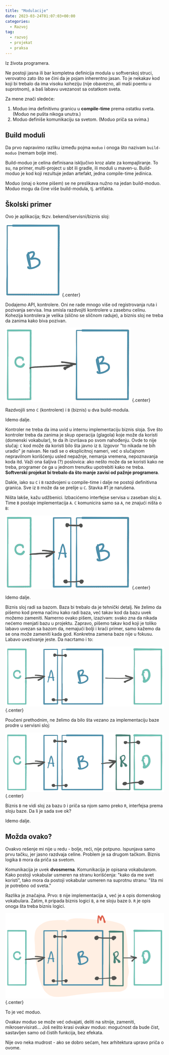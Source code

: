 ```yaml
---
title: "Modulacije"
date: 2023-03-24T01:07:03+00:00
categories:
  - Razvoj
tag:
  - razvoj
  - projekat
  - praksa
---
```


Iz života programera.

<!--more-->

Ne postoji jasna ili bar kompletna definicija modula u softverskoj struci, verovatno zato što se čini da je pojam  inherentno jasan. To je nekakav kod koji bi trebalo da ima visoku koheziju (nije obavezno, ali maši poentu u suprotnom), a baš labavu uvezanost sa ostatkom sveta.

Za mene znači sledeće:

1. Moduo ima definitivnu granicu u **compile-time** prema ostatku sveta. (Moduo ne pušta nikoga unutra.)
2. Moduo definiše komunikaciju sa svetom. (Moduo priča sa svima.)

## Build moduli

Da prvo napravimo razliku između pojma `moduo` i onoga što nazivam `build-moduo` (nemam bolje ime).

Build-moduo je celina definisana isključivo kroz alate za kompajliranje. To su, na primer, multi-project u sbt ili gradle, ili moduli u maven-u. Build-moduo je kod koji rezultuje jedan artefakt, jedna compile-time jedinica.

Moduo (onaj o kome pišem) se ne preslikava nužno na jedan build-moduo. Moduo mogu da čine više build-modula, tj. artifakta.

## Školski primer

Ovo je aplikacija; tkzv. bekend/servisni/biznis sloj:

![](m1.png)
{.center}

Dodajemo API, kontrolere. Oni ne rade mnogo više od registrovanja ruta i pozivanja servisa. Ima smisla razdvojiti kontrolere u zasebnu celinu. Kohezija kontrolera je velika (slično se sličnom raduje), a biznis sloj ne treba da zanima kako biva pozivan.

![](m2.png)
{.center}

Razdvojili smo `C` (kontrolere) i `B` (biznis) u dva build-modula.

Idemo dalje.

Kontroler ne treba da ima uvid u internu implementaciju biznis sloja. Sve što kontroler treba da zanima je skup operacija (glagola) koje može da koristi (domenski vokabular), te da ih izvršava po svom nahođenju. Ovde to nije slučaj: `C` kod može da koristi bilo šta javno iz `B`. Izgovor "to nikada ne bih uradio" je naivan. Ne radi se o eksplicitnoj nameri, već o slučajnom nepravilnom korišćenju usled nepažnje, nemanja vremena, nepoznavanja koda itd. Važi ona šaljiva (?) poslovica: ako nešto može da se koristi kako ne treba, programer će ga u jednom trenutku upotrebiti kako ne treba. **Softverski projekat bi trebalo da što manje zavisi od pažnje programera**.

Dakle, iako su `C` i `B` razdvojeni u compile-time i dalje ne postoji definitivna granica. Sve iz `B` može da se prelije u `C`. Stavka #1 je narušena.

Ništa lakše, kažu udžbenici. Izbacićemo interfejse servisa u zaseban sloj `A`. Time `B` postaje implementacija `A`. `C` komunicira samo sa `A`, ne znajući ništa o `B`:

![](m3.png)
{.center}

Idemo dalje.

Biznis sloj radi sa bazom. Baza bi trebalo da je tehnički detalj. Ne želimo da pišemo kod prema načinu kako radi baza, već takav kod da bazu uvek možemo zameniti. Namerno ovako pišem, izazivam: svako zna da nikada nećemo menjati bazu u projektu. Zapravo, pišemo takav kod koji je toliko labavo uvezan sa bazom da, nemajući bolji i kraći primer, samo kažemo da se ona može zameniti kada god. Konkretna zamena baze nije u fokusu. Labavo uvezivanje jeste. Da nacrtamo i to:

![](m4.png)
{.center}

Poučeni prethodnim, ne želimo da bilo šta vezano za implementaciju baze prodre u servisni sloj:

![](m5.png)
{.center}

Biznis `B` ne vidi sloj za bazu `D` i priča sa njom samo preko `R`, interfejsa prema sloju baze. Da li je sada sve ok?

Idemo dalje.

## Možda ovako?

Ovakvo rešenje mi nije u redu - bolje, reći, nije potpuno. Ispunjava samo prvu tačku, jer jasno razdvaja celine. Problem je sa drugom tačkom. Biznis logika `B` mora da priča sa svetom. 

Komunikacija je uvek **dvosmerna**. Komunikacija je opisana vokabularom. Kako postoji vokabular usmeren na stranu korišćenja: "kako da me svet koristi", tako mora da postoji vokabular usmeren na suprotnu stranu: "šta mi je potrebno od sveta."

Razlika je značajna. Prvo: `B` nije implementacija `A`, već je `A` opis domenskog vokabulara. Zatim, `R` pripada biznis logici `B`, a ne sloju baze `D`. `R` je opis onoga šta treba biznis logici.

![](m6.png)
{.center}

To je već moduo.

Ovakav moduo se može već odvajati, deliti na sitnije, zameniti, mikroservisirati... Još nešto krasi ovakav moduo: mogućnost da bude čist, sastavljen samo od čistih funkcija, bez efekata.

Nije ovo neka mudrost - ako se dobro sećam, hex arhitektura upravo priča o ovome.
